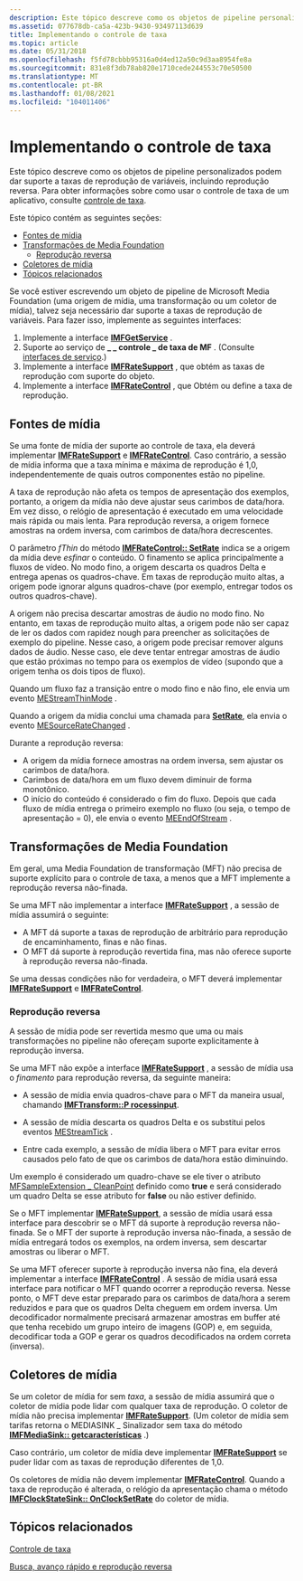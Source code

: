 ```yaml
---
description: Este tópico descreve como os objetos de pipeline personalizados podem dar suporte a taxas de reprodução de variáveis, incluindo reprodução reversa. Para obter informações sobre como usar o controle de taxa de um aplicativo, consulte controle de taxa.
ms.assetid: 077678db-ca5a-423b-9430-93497113d639
title: Implementando o controle de taxa
ms.topic: article
ms.date: 05/31/2018
ms.openlocfilehash: f5fd78cbbb95316a0d4ed12a50c9d3aa8954fe8a
ms.sourcegitcommit: 831e8f3db78ab820e1710cede244553c70e50500
ms.translationtype: MT
ms.contentlocale: pt-BR
ms.lasthandoff: 01/08/2021
ms.locfileid: "104011406"
---
```

# <a name="implementing-rate-control"></a>Implementando o controle de taxa

Este tópico descreve como os objetos de pipeline personalizados podem dar suporte a taxas de reprodução de variáveis, incluindo reprodução reversa. Para obter informações sobre como usar o controle de taxa de um aplicativo, consulte [controle de taxa](rate-control.md).

Este tópico contém as seguintes seções:

-   [Fontes de mídia](#media-sources)
-   [Transformações de Media Foundation](#media-foundation-transforms)
    -   [Reprodução reversa](#reverse-playback)
-   [Coletores de mídia](#media-sinks)
-   [Tópicos relacionados](#related-topics)

Se você estiver escrevendo um objeto de pipeline de Microsoft Media Foundation (uma origem de mídia, uma transformação ou um coletor de mídia), talvez seja necessário dar suporte a taxas de reprodução de variáveis. Para fazer isso, implemente as seguintes interfaces:

1.  Implemente a interface [**IMFGetService**](/windows/desktop/api/mfidl/nn-mfidl-imfgetservice) .
2.  Suporte ao serviço de **\_ \_ controle \_ de taxa de MF** . (Consulte [interfaces de serviço](service-interfaces.md).)
3.  Implemente a interface [**IMFRateSupport**](/windows/desktop/api/mfidl/nn-mfidl-imfratesupport) , que obtém as taxas de reprodução com suporte do objeto.
4.  Implemente a interface [**IMFRateControl**](/windows/desktop/api/mfidl/nn-mfidl-imfratecontrol) , que Obtém ou define a taxa de reprodução.

## <a name="media-sources"></a>Fontes de mídia

Se uma fonte de mídia der suporte ao controle de taxa, ela deverá implementar [**IMFRateSupport**](/windows/desktop/api/mfidl/nn-mfidl-imfratesupport) e [**IMFRateControl**](/windows/desktop/api/mfidl/nn-mfidl-imfratecontrol). Caso contrário, a sessão de mídia informa que a taxa mínima e máxima de reprodução é 1,0, independentemente de quais outros componentes estão no pipeline.

A taxa de reprodução não afeta os tempos de apresentação dos exemplos, portanto, a origem da mídia não deve ajustar seus carimbos de data/hora. Em vez disso, o relógio de apresentação é executado em uma velocidade mais rápida ou mais lenta. Para reprodução reversa, a origem fornece amostras na ordem inversa, com carimbos de data/hora decrescentes.

O parâmetro *fThin* do método [**IMFRateControl:: SetRate**](/windows/desktop/api/mfidl/nf-mfidl-imfratecontrol-setrate) indica se a origem da mídia deve *esfinar* o conteúdo. O finamento se aplica principalmente a fluxos de vídeo. No modo fino, a origem descarta os quadros Delta e entrega apenas os quadros-chave. Em taxas de reprodução muito altas, a origem pode ignorar alguns quadros-chave (por exemplo, entregar todos os outros quadros-chave).

A origem não precisa descartar amostras de áudio no modo fino. No entanto, em taxas de reprodução muito altas, a origem pode não ser capaz de ler os dados com rapidez nough para preencher as solicitações de exemplo do pipeline. Nesse caso, a origem pode precisar remover alguns dados de áudio. Nesse caso, ele deve tentar entregar amostras de áudio que estão próximas no tempo para os exemplos de vídeo (supondo que a origem tenha os dois tipos de fluxo).

Quando um fluxo faz a transição entre o modo fino e não fino, ele envia um evento [MEStreamThinMode](mestreamthinmode.md) .

Quando a origem da mídia conclui uma chamada para [**SetRate**](/windows/desktop/api/mfidl/nf-mfidl-imfratecontrol-setrate), ela envia o evento [MESourceRateChanged](mesourceratechanged.md) .

Durante a reprodução reversa:

-   A origem da mídia fornece amostras na ordem inversa, sem ajustar os carimbos de data/hora.
-   Carimbos de data/hora em um fluxo devem diminuir de forma monotônico.
-   O início do conteúdo é considerado o fim do fluxo. Depois que cada fluxo de mídia entrega o primeiro exemplo no fluxo (ou seja, o tempo de apresentação = 0), ele envia o evento [MEEndOfStream](meendofstream.md) .

## <a name="media-foundation-transforms"></a>Transformações de Media Foundation

Em geral, uma Media Foundation de transformação (MFT) não precisa de suporte explícito para o controle de taxa, a menos que a MFT implemente a reprodução reversa não-finada.

Se uma MFT não implementar a interface [**IMFRateSupport**](/windows/desktop/api/mfidl/nn-mfidl-imfratesupport) , a sessão de mídia assumirá o seguinte:

-   A MFT dá suporte a taxas de reprodução de arbitrário para reprodução de encaminhamento, finas e não finas.
-   O MFT dá suporte à reprodução revertida fina, mas não oferece suporte à reprodução reversa não-finada.

Se uma dessas condições não for verdadeira, o MFT deverá implementar [**IMFRateSupport**](/windows/desktop/api/mfidl/nn-mfidl-imfratesupport) e [**IMFRateControl**](/windows/desktop/api/mfidl/nn-mfidl-imfratecontrol).

### <a name="reverse-playback"></a>Reprodução reversa

A sessão de mídia pode ser revertida mesmo que uma ou mais transformações no pipeline não ofereçam suporte explicitamente à reprodução inversa.

Se uma MFT não expõe a interface [**IMFRateSupport**](/windows/desktop/api/mfidl/nn-mfidl-imfratesupport) , a sessão de mídia usa o *finamento* para reprodução reversa, da seguinte maneira:

-   A sessão de mídia envia quadros-chave para o MFT da maneira usual, chamando [**IMFTransform::P rocessinput**](/windows/desktop/api/mftransform/nf-mftransform-imftransform-processinput).

-   A sessão de mídia descarta os quadros Delta e os substitui pelos eventos [MEStreamTick](mestreamtick.md) .

-   Entre cada exemplo, a sessão de mídia libera o MFT para evitar erros causados pelo fato de que os carimbos de data/hora estão diminuindo.

Um exemplo é considerado um quadro-chave se ele tiver o atributo [MFSampleExtension \_ CleanPoint](mfsampleextension-cleanpoint-attribute.md) definido como **true** e será considerado um quadro Delta se esse atributo for **false** ou não estiver definido.

Se o MFT implementar [**IMFRateSupport**](/windows/desktop/api/mfidl/nn-mfidl-imfratesupport), a sessão de mídia usará essa interface para descobrir se o MFT dá suporte à reprodução reversa não-finada. Se o MFT der suporte à reprodução inversa não-finada, a sessão de mídia entregará todos os exemplos, na ordem inversa, sem descartar amostras ou liberar o MFT.

Se uma MFT oferecer suporte à reprodução inversa não fina, ela deverá implementar a interface [**IMFRateControl**](/windows/desktop/api/mfidl/nn-mfidl-imfratecontrol) . A sessão de mídia usará essa interface para notificar o MFT quando ocorrer a reprodução reversa. Nesse ponto, o MFT deve estar preparado para os carimbos de data/hora a serem reduzidos e para que os quadros Delta cheguem em ordem inversa. Um decodificador normalmente precisará armazenar amostras em buffer até que tenha recebido um grupo inteiro de imagens (GOP) e, em seguida, decodificar toda a GOP e gerar os quadros decodificados na ordem correta (inversa).

## <a name="media-sinks"></a>Coletores de mídia

Se um coletor de mídia for sem *taxa*, a sessão de mídia assumirá que o coletor de mídia pode lidar com qualquer taxa de reprodução. O coletor de mídia não precisa implementar [**IMFRateSupport**](/windows/desktop/api/mfidl/nn-mfidl-imfratesupport). (Um coletor de mídia sem tarifas retorna o MEDIASINK \_ Sinalizador sem taxa do método [**IMFMediaSink:: getcaracterísticas**](/windows/desktop/api/mfidl/nf-mfidl-imfmediasink-getcharacteristics) .)

Caso contrário, um coletor de mídia deve implementar [**IMFRateSupport**](/windows/desktop/api/mfidl/nn-mfidl-imfratesupport) se puder lidar com as taxas de reprodução diferentes de 1,0.

Os coletores de mídia não devem implementar [**IMFRateControl**](/windows/desktop/api/mfidl/nn-mfidl-imfratecontrol). Quando a taxa de reprodução é alterada, o relógio da apresentação chama o método [**IMFClockStateSink:: OnClockSetRate**](/windows/desktop/api/mfidl/nf-mfidl-imfclockstatesink-onclocksetrate) do coletor de mídia.

## <a name="related-topics"></a>Tópicos relacionados

<dl> <dt>

[Controle de taxa](rate-control.md)
</dt> <dt>

[Busca, avanço rápido e reprodução reversa](seeking--fast-forward--and-reverse-play.md)
</dt> </dl>

 

 



